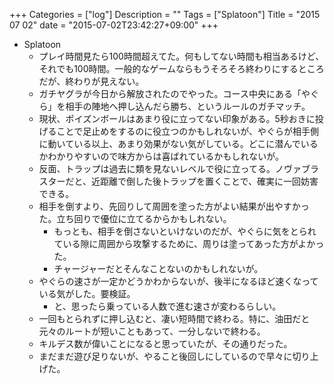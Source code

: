 +++
Categories = ["log"]
Description = ""
Tags = ["Splatoon"]
Title = "2015 07 02"
date = "2015-07-02T23:42:27+09:00"
+++

* Splatoon
	* プレイ時間見たら100時間超えてた。何もしてない時間も相当あるけど、それでも100時間。一般的なゲームならもうそろそろ終わりにするところだが、終わりが見えない。
	* ガチヤグラが今日から解放されたのでやった。コース中央にある「やぐら」を相手の陣地へ押し込んだら勝ち、というルールのガチマッチ。
	* 現状、ポイズンボールはあまり役に立ってない印象がある。5秒おきに投げることで足止めをするのに役立つのかもしれないが、やぐらが相手側に動いている以上、あまり効果がない気がしている。どこに潜んでいるかわかりやすいので味方からは喜ばれているかもしれないが。
	* 反面、トラップは過去に類を見ないレベルで役に立ってる。ノヴァブラスターだと、近距離で倒した後トラップを置くことで、確実に一回妨害できる。
	* 相手を倒すより、先回りして周囲を塗った方がよい結果が出やすかった。立ち回りで優位に立てるからかもしれない。
		* もっとも、相手を倒さないといけないのだが、やぐらに気をとられている隙に周囲から攻撃するために、周りは塗ってあった方がよかった。
		* チャージャーだとそんなことないのかもしれないが。
	* やぐらの速さが一定かどうかわからないが、後半になるほど速くなっている気がした。要検証。
		* と、思ったら乗っている人数で進む速さが変わるらしい。
	* 一回もとられずに押し込むと、凄い短時間で終わる。特に、油田だと元々のルートが短いこともあって、一分しないで終わる。
	* キルデス数が偉いことになると思っていたが、その通りだった。
	* まだまだ遊び足りないが、やること後回しにしているので早々に切り上げた。
